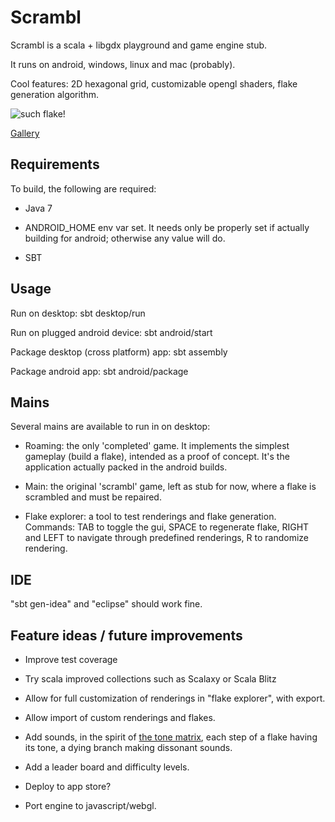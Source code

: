 Scrambl
=======

Scrambl is a scala + libgdx playground and game engine stub.

It runs on android, windows, linux and mac (probably).

Cool features: 2D hexagonal grid, customizable opengl shaders, flake generation algorithm.

![such flake!](http://imgur.com/z8nFbfd "A rendering example")

[Gallery](http://imgur.com/OfKU9T4,GCv0NQk,z8nFbfd,8FuXb6a,mzfKwo0,kdr4JnG,rNxV5M8,AlyuyEF)

Requirements
------------

To build, the following are required:

- Java 7

- ANDROID_HOME env var set. It needs only be properly set if actually building for android; otherwise any value will do.

- SBT

Usage
-----

Run on desktop: sbt desktop/run

Run on plugged android device: sbt android/start

Package desktop (cross platform) app: sbt assembly

Package android app: sbt android/package

Mains
-----

Several mains are available to run in on desktop:

- Roaming: the only 'completed' game. It implements the simplest gameplay (build a flake), intended as a proof of concept. It's the application actually packed in the android builds.

- Main: the original 'scrambl' game, left as stub for now, where a flake is scrambled and must be repaired.

- Flake explorer: a tool to test renderings and flake generation. Commands: TAB to toggle the gui, SPACE to regenerate flake, RIGHT and LEFT to navigate through predefined renderings, R to randomize rendering.

IDE
---

"sbt gen-idea" and "eclipse" should work fine.

Feature ideas / future improvements
-----------------------------------

- Improve test coverage

- Try scala improved collections such as Scalaxy or Scala Blitz

- Allow for full customization of renderings in "flake explorer", with export.

- Allow import of custom renderings and flakes.

- Add sounds, in the spirit of [the tone matrix](http://tonematrix.audiotool.com/), each step of a flake having its tone, a dying branch making dissonant sounds.

- Add a leader board and difficulty levels.

- Deploy to app store?

- Port engine to javascript/webgl.
